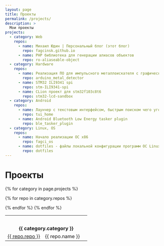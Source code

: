 ```yaml
---
layout: page
title: Проекты
permalink: /projects/
description: >
  Мои проекты
projects:
  - category: Web
    repos:
      - name: Михаил Юдин | Персональный блог (этот блог)
        repo: fagcinsk.github.io 
      - name: PHP библиотека для генерации алиасов объектов
        repo: ro-aliaseable-object 
  - category: Hardware
    repos:
      - name: Реализация ПО для импульсного металлоискателя с графической и звуковой индикацией с системой меню и настройками
        repo: arduino_metal_detector 
      - name: STM32 ILI9341 spi
        repo: stm-ILI9341-spi 
      - name: CLion проект для stm32f103c8t6
        repo: stm32-lcd-sandbox 
  - category: Android
    repos:
      - name: Лаунчер с текстовым интерфейсом, быстрым поиском чего угодно на устройстве и работой с этими объектами
        repo: tui_home 
      - name: Android Bluetooth Low Energy tasker plugin
        repo: ble_tasker_plugin 
  - category: Linux, OS
    repos:
      - name: Начало реализации ОС x86
        repo: fagci_os 
      - name: dotfiles - файлы локальной конфигурации программ ОС Linux
        repo: dotfiles 
---
```


# Проекты

<table>
{% for category in page.projects %}
<tr>
<th colspan="3" style="padding-top: 32px">{{ category.category }}</th>
</tr>

{% for repo in category.repos %}
<tr>
<td><a href="https://github.com/fagcinsk/{{ repo.repo }}">{{ repo.repo }}</a></td>
<td>{{ repo.name }}</td>
<td><a class="github-button" href="https://github.com/fagcinsk/{{ repo.repo }}" data-icon="octicon-star" data-show-count="true" aria-label="Star fagcinsk/stm32-lcd-sandbox on GitHub"></a></td>
</tr>
{% endfor %}
{% endfor %}
</table>

<script async defer src="https://buttons.github.io/buttons.js"></script>
